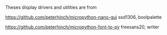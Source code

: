 Theses display drivers and utilities are from

https://github.com/peterhinch/micropython-nano-gui
    ssd1306, boolpalette

https://github.com/peterhinch/micropython-font-to-py
    freesans20, writer
